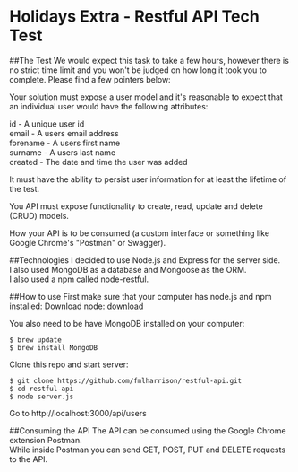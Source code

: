 # Holidays Extra - Restful API Tech Test

##The Test
We would expect this task to take a few hours, however there is no strict time limit and you won't be judged on how long it took you to complete. Please find a few pointers below:  

Your solution must expose a user model and it's reasonable to expect that an individual user would have the following attributes:  

id - A unique user id  
email - A users email address  
forename - A users first name  
surname - A users last name  
created - The date and time the user was added  

It must have the ability to persist user information for at least the lifetime of the test.  

You API must expose functionality to create, read, update and delete (CRUD) models.  

How your API is to be consumed (a custom interface or something like Google Chrome's "Postman" or Swagger).  

##Technologies
I decided to use Node.js and Express for the server side.   
I also used MongoDB as a database and Mongoose as the ORM.  
I also used a npm called node-restful.  

##How to use
First make sure that your computer has node.js and npm installed:
Download node: [download](https://nodejs.org/en/)  

You also need to be have MongoDB installed on your computer:
```
$ brew update  
$ brew install MongoDB
```

Clone this repo and start server:
```
$ git clone https://github.com/fmlharrison/restful-api.git
$ cd restful-api
$ node server.js
```
Go to http://localhost:3000/api/users

##Consuming the API
The API can be consumed using the Google Chrome extension Postman.  
While inside Postman you can send GET, POST, PUT and DELETE requests to the API.
